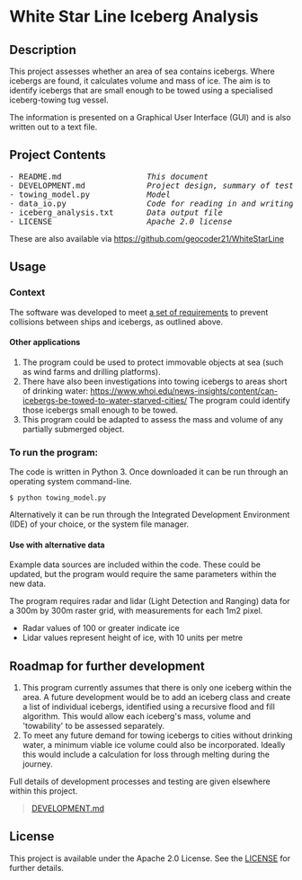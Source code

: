 # White Star Line Iceberg Analysis
 
## Description
This project assesses whether an area of sea contains icebergs.  Where icebergs are found, it calculates volume and mass of ice. 
The aim is to identify icebergs that are small enough to be towed using a specialised iceberg-towing tug vessel.

The information is presented on a Graphical User Interface (GUI) and is also written out to a text file.

## Project Contents
<pre>
- README.md                 <i> This document </i>
- DEVELOPMENT.md            <i> Project design, summary of testing, and ideas for further development</i>
- towing_model.py           <i> Model </i>
- data_io.py                <i> Code for reading in and writing out data </i>
- iceberg_analysis.txt      <i> Data output file </i>
- LICENSE                   <i> Apache 2.0 license </i>
</pre>
These are also available via https://github.com/geocoder21/WhiteStarLine 

## Usage

### Context
The software was developed to meet [a set of requirements](https://www.geog.leeds.ac.uk/courses/computing/study/core-python-odl2/assessment2/ice.html) to prevent collisions between ships and icebergs, as outlined above. 

#### Other applications
1. The program could be used to protect immovable objects at sea (such as wind farms and drilling platforms).  
2. There have also been investigations into towing icebergs to areas short of drinking water: https://www.whoi.edu/news-insights/content/can-icebergs-be-towed-to-water-starved-cities/ The program could identify those icebergs small enough to be towed.
3. This program could be adapted to assess the mass and volume of any partially submerged object.

### To run the program:
The code is written in Python 3. Once downloaded it can be run through an operating system command-line.
```
$ python towing_model.py
```
Alternatively it can be run through the Integrated Development Environment (IDE) of your choice, or the system file manager.

#### Use with alternative data
Example data sources are included within the code.  These could be updated, but the program would require the same parameters within the new data. 

The program requires radar and lidar (Light Detection and Ranging) data for a 300m by 300m raster grid, with measurements for each 1m2 pixel.
- Radar values of 100 or greater indicate ice
- Lidar values represent height of ice, with 10 units per metre

## Roadmap for further development
1. This program currently assumes that there is only one iceberg within the area.  A future development would be to add an iceberg class and create a list of individual icebergs, identified using a recursive flood and fill algorithm.  This would allow each iceberg's mass, volume and 'towability' to be assessed separately.
2. To meet any future demand for towing icebergs to cities without drinking water, a minimum viable ice volume could also be incorporated.  Ideally this would include a calculation for loss through melting during the journey.

Full details of development processes and testing are given elsewhere within this project.

> [DEVELOPMENT.md](https://github.com/geocoder21/WhiteStarLine/blob/main/Development.md)


## License
This project is available under the Apache 2.0 License.  See the [LICENSE](https://github.com/geocoder21/WhiteStarLine/blob/main/LICENSE) for further details.
